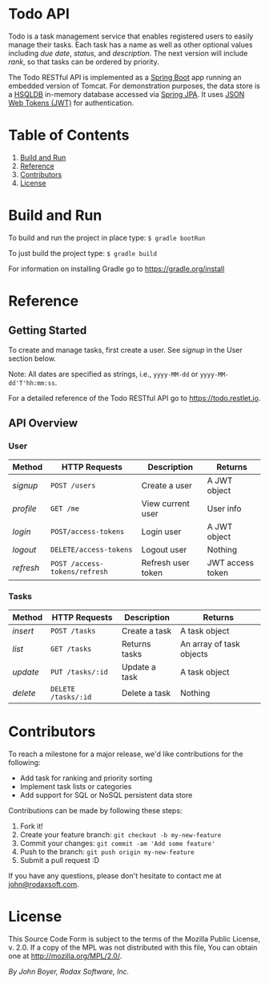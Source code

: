# Todo API

Todo is a task management service that enables registered users to easily manage their tasks. Each task has a name as well as other optional values including *due date*, *status*, and *description*. The next version will include *rank*, so that tasks can be ordered by priority.

The Todo RESTful API is implemented as a [Spring Boot](https://projects.spring.io/spring-boot/) app running an embedded version of Tomcat. For demonstration purposes, the data store is a [HSQLDB](http://hsqldb.org) in-memory database accessed via [Spring JPA](https://projects.spring.io/spring-data-jpa/). It uses [JSON Web Tokens (JWT)](https://jwt.io/) for authentication.

# Table of Contents

1. [Build and Run](#build-and-run)
2. [Reference](#reference)
3. [Contributors](#contributors)
4. [License](#license)

# Build and Run

To build and run the project in place type: `$ gradle bootRun`

To just build the project type: `$ gradle build`

For information on installing Gradle go to https://gradle.org/install

# Reference

## Getting Started
To create and manage tasks, first create a user. See *signup* in the User section below.

Note: All dates are specified as strings, i.e., `yyyy-MM-dd` or `yyyy-MM-dd'T'hh:mm:ss`.

For a detailed reference of the Todo RESTful API go to https://todo.restlet.io.

## API Overview
### User

Method | HTTP Requests | Description | Returns
------------ | ------------- |-------|--------
*signup* | `POST /users`| Create a user | A JWT  object
*profile* | `GET /me` | View current user | User info
*login* |`POST/access-tokens` | Login user | A JWT object
*logout* |`DELETE/access-tokens` | Logout user | Nothing
*refresh* |`POST /access-tokens/refresh` |Refresh user token | JWT access token

### Tasks

Method | HTTP Requests | Description | Returns
------------ | ------------- |-------|--------
*insert* | `POST /tasks` | Create a task | A task object
*list* | `GET /tasks`| Returns tasks | An array of task objects
*update* |`PUT /tasks/:id` | Update a task | A task object
*delete* |`DELETE /tasks/:id` | Delete a task | Nothing

# Contributors

To reach a milestone for a major release, we'd like contributions for the following:
* Add task for ranking and priority sorting
* Implement task lists or categories
* Add support for SQL or NoSQL persistent data store

Contributions can be made by following these steps:

1. Fork it!
2. Create your feature branch: `git checkout -b my-new-feature`
3. Commit your changes: `git commit -am 'Add some feature'`
4. Push to the branch: `git push origin my-new-feature`
5. Submit a pull request :D

If you have any questions, please don't hesitate to contact me at john@rodaxsoft.com.

# License
This Source Code Form is subject to the terms of the Mozilla Public License, v. 2.0. If a copy of the MPL was not distributed with this file, You can obtain one at http://mozilla.org/MPL/2.0/.

_By John Boyer, Rodax Software, Inc._
